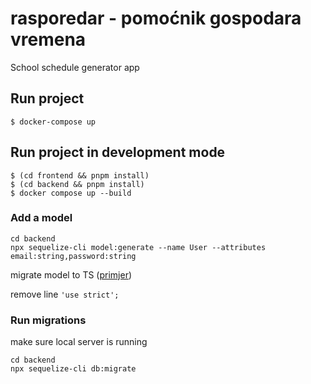 # rasporedar - pomoćnik gospodara vremena

School schedule generator app

## Run project

```
$ docker-compose up
```

## Run project in development mode

```
$ (cd frontend && pnpm install)
$ (cd backend && pnpm install)
$ docker compose up --build
```

### Add a model

```
cd backend
npx sequelize-cli model:generate --name User --attributes email:string,password:string
```

migrate model to TS ([primjer](./backend/src/models/user.ts))

remove line `'use strict';`

### Run migrations

make sure local server is running

```
cd backend
npx sequelize-cli db:migrate
```
